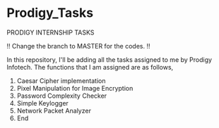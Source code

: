 # Prodigy_Tasks
PRODIGY INTERNSHIP TASKS

!!  Change the branch to MASTER for the codes. !!

In this repository, I'll be adding all the tasks assigned to me by Prodigy Infotech.
The functions that I am assigned are as follows,
1) Caesar Cipher implementation
2) Pixel Manipulation for Image Encryption
3) Password Complexity Checker
4) Simple Keylogger
5) Network Packet Analyzer
6) End